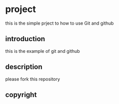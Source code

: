 # project


this is the simple prject to how to use Git and github


## introduction 

this is the example of git and github

## description
please fork this repository

## copyright
